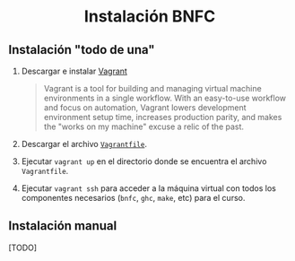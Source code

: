 <h1 align="center">Instalación BNFC</h1>

## Instalación "todo de una"

1. Descargar e instalar [Vagrant](https://www.vagrantup.com/downloads.html)
    > Vagrant is a tool for building and managing virtual machine environments in a single workflow. With an easy-to-use workflow and focus on automation, Vagrant lowers development environment setup time, increases production parity, and makes the "works on my machine" excuse a relic of the past.
    
2. Descargar el archivo [`Vagrantfile`]().

3. Ejecutar `vagrant up` en el directorio donde se encuentra el archivo `Vagrantfile`.

4. Ejecutar `vagrant ssh` para acceder a la máquina virtual con todos los componentes necesarios (`bnfc`, `ghc`, `make`, etc) para el curso.

## Instalación manual

[TODO]
